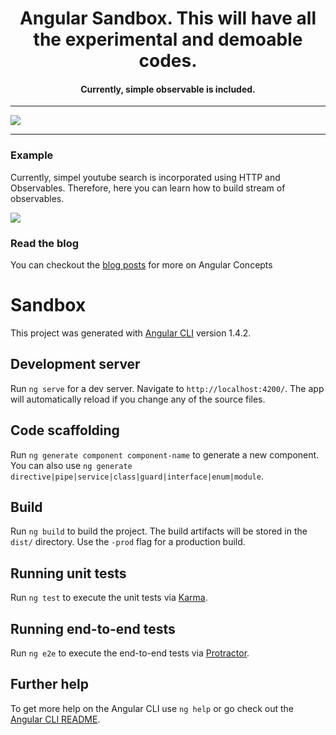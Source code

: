 <h1 align="center">
Angular Sandbox. This will have all the experimental and demoable codes.
</h1>
<h4 align="center">Currently, simple observable is included.</h4>

---

<a href="http://myview.rahulnivi.net" target="_blank"><img src="http://myview.rahulnivi.net/wp-content/uploads/2016/10/cropped-rsz_dsc00075_effect.jpg"></a>

---

### Example

Currently, simpel youtube search is incorporated using HTTP and Observables. Therefore, here you can learn how to build stream of observables.

<img src="https://user-images.githubusercontent.com/3886381/32492952-5a49cfbe-c3bc-11e7-9b5c-4e207b0e5c18.png">

### Read the blog

You can checkout the [blog posts](http://myview.rahulnivi.net) for more on Angular Concepts

# Sandbox

This project was generated with [Angular CLI](https://github.com/angular/angular-cli) version 1.4.2.

## Development server

Run `ng serve` for a dev server. Navigate to `http://localhost:4200/`. The app will automatically reload if you change any of the source files.

## Code scaffolding

Run `ng generate component component-name` to generate a new component. You can also use `ng generate directive|pipe|service|class|guard|interface|enum|module`.

## Build

Run `ng build` to build the project. The build artifacts will be stored in the `dist/` directory. Use the `-prod` flag for a production build.

## Running unit tests

Run `ng test` to execute the unit tests via [Karma](https://karma-runner.github.io).

## Running end-to-end tests

Run `ng e2e` to execute the end-to-end tests via [Protractor](http://www.protractortest.org/).

## Further help

To get more help on the Angular CLI use `ng help` or go check out the [Angular CLI README](https://github.com/angular/angular-cli/blob/master/README.md).
